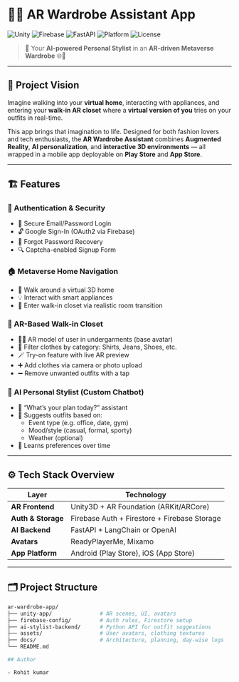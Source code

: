 # 👕✨ AR Wardrobe Assistant App

![Unity](https://img.shields.io/badge/Unity-3D%20AR-blue.svg?logo=unity)
![Firebase](https://img.shields.io/badge/Firebase-Backend-yellow.svg?logo=firebase)
![FastAPI](https://img.shields.io/badge/FastAPI-AI%20Agent-green.svg?logo=fastapi)
![Platform](https://img.shields.io/badge/Platform-iOS%20%7C%20Android-important?logo=apple&logo=android)
![License](https://img.shields.io/badge/License-MIT-brightgreen.svg)

> 🔮 Your **AI-powered Personal Stylist** in an **AR-driven Metaverse Wardrobe** 🌐👗

---

## 🧠 Project Vision

Imagine walking into your **virtual home**, interacting with appliances, and entering your **walk-in AR closet** where a **virtual version of you** tries on your outfits in real-time.

This app brings that imagination to life. Designed for both fashion lovers and tech enthusiasts, the **AR Wardrobe Assistant** combines **Augmented Reality**, **AI personalization**, and **interactive 3D environments** — all wrapped in a mobile app deployable on **Play Store** and **App Store**.

---

## 🏗️ Features

### 👤 Authentication & Security
- 🔐 Secure Email/Password Login
- 🔓 Google Sign-In (OAuth2 via Firebase)
- 📱 Forgot Password Recovery
- 🔍 Captcha-enabled Signup Form

### 🏠 Metaverse Home Navigation
- 🧍 Walk around a virtual 3D home
- 💡 Interact with smart appliances
- 🚪 Enter walk-in closet via realistic room transition

### 🧥 AR-Based Walk-in Closet
- 🧍‍♂️ AR model of user in undergarments (base avatar)
- 🧾 Filter clothes by category: Shirts, Jeans, Shoes, etc.
- 🪄 Try-on feature with live AR preview
- ➕ Add clothes via camera or photo upload
- ➖ Remove unwanted outfits with a tap

### 🧠 AI Personal Stylist (Custom Chatbot)
- 🤖 “What’s your plan today?” assistant
- 👗 Suggests outfits based on:
  - Event type (e.g. office, date, gym)
  - Mood/style (casual, formal, sporty)
  - Weather (optional)
- 🧠 Learns preferences over time

---

## ⚙️ Tech Stack Overview

| Layer            | Technology                                |
|------------------|--------------------------------------------|
| **AR Frontend**   | Unity3D + AR Foundation (ARKit/ARCore)     |
| **Auth & Storage**| Firebase Auth + Firestore + Firebase Storage |
| **AI Backend**    | FastAPI + LangChain or OpenAI              |
| **Avatars**       | ReadyPlayerMe, Mixamo                     |
| **App Platform**  | Android (Play Store), iOS (App Store)     |

---

## 🗂 Project Structure

```bash
ar-wardrobe-app/
├── unity-app/               # AR scenes, UI, avatars
├── firebase-config/         # Auth rules, Firestore setup
├── ai-stylist-backend/      # Python API for outfit suggestions
├── assets/                  # User avatars, clothing textures
├── docs/                    # Architecture, planning, day-wise logs
└── README.md

## Author

- Rohit kumar
